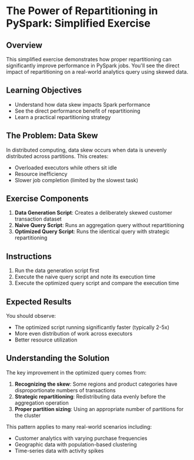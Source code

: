 # The Power of Repartitioning in PySpark: Simplified Exercise

## Overview

This simplified exercise demonstrates how proper repartitioning can significantly improve performance in PySpark jobs. You'll see the direct impact of repartitioning on a real-world analytics query using skewed data.

## Learning Objectives

- Understand how data skew impacts Spark performance
- See the direct performance benefit of repartitioning 
- Learn a practical repartitioning strategy

## The Problem: Data Skew

In distributed computing, data skew occurs when data is unevenly distributed across partitions. This creates:
- Overloaded executors while others sit idle
- Resource inefficiency
- Slower job completion (limited by the slowest task)

## Exercise Components

1. **Data Generation Script**: Creates a deliberately skewed customer transaction dataset
2. **Naive Query Script**: Runs an aggregation query without repartitioning
3. **Optimized Query Script**: Runs the identical query with strategic repartitioning

## Instructions

1. Run the data generation script first
2. Execute the naive query script and note its execution time
3. Execute the optimized query script and compare the execution time

## Expected Results

You should observe:
- The optimized script running significantly faster (typically 2-5x)
- More even distribution of work across executors
- Better resource utilization

## Understanding the Solution

The key improvement in the optimized query comes from:

1. **Recognizing the skew**: Some regions and product categories have disproportionate numbers of transactions
2. **Strategic repartitioning**: Redistributing data evenly before the aggregation operation
3. **Proper partition sizing**: Using an appropriate number of partitions for the cluster

This pattern applies to many real-world scenarios including:
- Customer analytics with varying purchase frequencies
- Geographic data with population-based clustering
- Time-series data with activity spikes
